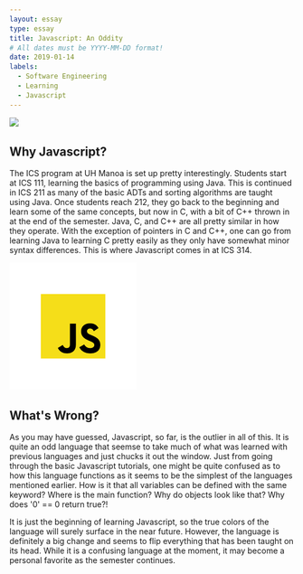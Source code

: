 ```yaml
---
layout: essay
type: essay
title: Javascript: An Oddity
# All dates must be YYYY-MM-DD format!
date: 2019-01-14
labels:
  - Software Engineering
  - Learning
  - Javascript
---
```


<img class="ui tiny left circular floated image" src="../images/software-code.jpg">

## Why Javascript?
The ICS program at UH Manoa is set up pretty interestingly. Students start at ICS 111, learning the basics of programming using Java. This is continued in ICS 211 as many of the basic ADTs and sorting algorithms are taught using Java. Once students reach 212, they go back to the beginning and learn some of the same concepts, but now in C, with a bit of C++ thrown in at the end of the semester. Java, C, and C++ are all pretty similar in how they operate. With the exception of pointers in C and C++, one can go from learning Java to learning C pretty easily as they only have somewhat minor syntax differences. This is where Javascript comes in at ICS 314.

<img class="ui tiny left circular floated image" src="../images/js.png">

## What's Wrong?
As you may have guessed, Javascript, so far, is the outlier in all of this. It is quite an odd language that seemse to take much of what was learned with previous languages and just chucks it out the window. Just from going through the basic Javascript tutorials, one might be quite confused as to how this language functions as it seems to be the simplest of the languages mentioned earlier. How is it that all variables can be defined with the same keyword? Where is the main function? Why do objects look like that? Why does '0' == 0 return true?! 

It is just the beginning of learning Javascript, so the true colors of the language will surely surface in the near future. However, the language is definitely a big change and seems to flip everything that has been taught on its head. While it is a confusing language at the moment, it may become a personal favorite as the semester continues.

